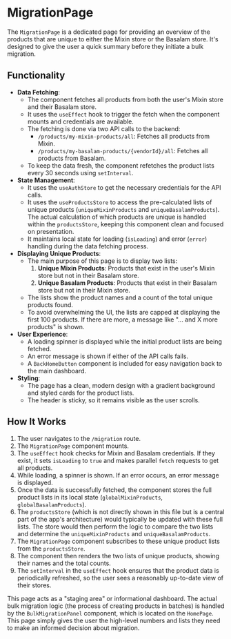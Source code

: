 # MigrationPage

The `MigrationPage` is a dedicated page for providing an overview of the products that are unique to either the Mixin store or the Basalam store. It's designed to give the user a quick summary before they initiate a bulk migration.

## Functionality

- **Data Fetching**:
  - The component fetches all products from both the user's Mixin store and their Basalam store.
  - It uses the `useEffect` hook to trigger the fetch when the component mounts and credentials are available.
  - The fetching is done via two API calls to the backend:
    - `/products/my-mixin-products/all`: Fetches all products from Mixin.
    - `/products/my-basalam-products/{vendorId}/all`: Fetches all products from Basalam.
  - To keep the data fresh, the component refetches the product lists every 30 seconds using `setInterval`.
- **State Management**:
  - It uses the `useAuthStore` to get the necessary credentials for the API calls.
  - It uses the `useProductsStore` to access the pre-calculated lists of unique products (`uniqueMixinProducts` and `uniqueBasalamProducts`). The actual calculation of which products are unique is handled within the `productsStore`, keeping this component clean and focused on presentation.
  - It maintains local state for loading (`isLoading`) and error (`error`) handling during the data fetching process.
- **Displaying Unique Products**:
  - The main purpose of this page is to display two lists:
    1.  **Unique Mixin Products**: Products that exist in the user's Mixin store but not in their Basalam store.
    2.  **Unique Basalam Products**: Products that exist in their Basalam store but not in their Mixin store.
  - The lists show the product names and a count of the total unique products found.
  - To avoid overwhelming the UI, the lists are capped at displaying the first 100 products. If there are more, a message like "... and X more products" is shown.
- **User Experience**:
  - A loading spinner is displayed while the initial product lists are being fetched.
  - An error message is shown if either of the API calls fails.
  - A `BackHomeButton` component is included for easy navigation back to the main dashboard.
- **Styling**:
  - The page has a clean, modern design with a gradient background and styled cards for the product lists.
  - The header is sticky, so it remains visible as the user scrolls.

## How It Works

1. The user navigates to the `/migration` route.
2. The `MigrationPage` component mounts.
3. The `useEffect` hook checks for Mixin and Basalam credentials. If they exist, it sets `isLoading` to `true` and makes parallel `fetch` requests to get all products.
4. While loading, a spinner is shown. If an error occurs, an error message is displayed.
5. Once the data is successfully fetched, the component stores the full product lists in its local state (`globalMixinProducts`, `globalBasalamProducts`).
6. The `productsStore` (which is not directly shown in this file but is a central part of the app's architecture) would typically be updated with these full lists. The store would then perform the logic to compare the two lists and determine the `uniqueMixinProducts` and `uniqueBasalamProducts`.
7. The `MigrationPage` component subscribes to these unique product lists from the `productsStore`.
8. The component then renders the two lists of unique products, showing their names and the total counts.
9. The `setInterval` in the `useEffect` hook ensures that the product data is periodically refreshed, so the user sees a reasonably up-to-date view of their stores.

This page acts as a "staging area" or informational dashboard. The actual bulk migration logic (the process of creating products in batches) is handled by the `BulkMigrationPanel` component, which is located on the `HomePage`. This page simply gives the user the high-level numbers and lists they need to make an informed decision about migration.
